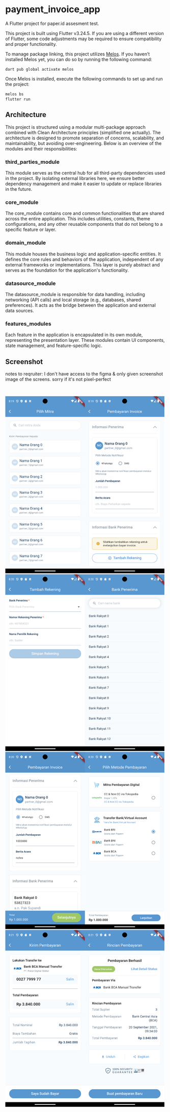 # payment_invoice_app

A Flutter project for paper.id assesment test.


This project is built using Flutter v3.24.5. If you are using a different version of Flutter, some code adjustments may be required to ensure compatibility and proper functionality.

To manage package linking, this project utilizes [Melos](https://melos.invertase.dev/~melos-latest). If you haven’t installed Melos yet, you can do so by running the following command:

```
dart pub global activate melos
```
Once Melos is installed, execute the following commands to set up and run the project:

```
melos bs
flutter run
```

## Architecture

This project is structured using a modular multi-package approach combined with Clean Architecture principles (simplified one actually). The architecture is designed to promote separation of concerns, scalability, and maintainability, but avoiding over-engineering. Below is an overview of the modules and their responsibilities:

### third_parties_module
This module serves as the central hub for all third-party dependencies used in the project. By isolating external libraries here, we ensure better dependency management and make it easier to update or replace libraries in the future.

### core_module
The core_module contains core and common functionalities that are shared across the entire application. This includes utilities, constants, theme configurations, and any other reusable components that do not belong to a specific feature or layer.

### domain_module
This module houses the business logic and application-specific entities. It defines the core rules and behaviors of the application, independent of any external frameworks or implementations. This layer is purely abstract and serves as the foundation for the application's functionality.

### datasource_module
The datasource_module is responsible for data handling, including networking (API calls) and local storage (e.g., databases, shared preferences). It acts as the bridge between the application and external data sources.

### features_modules
Each feature in the application is encapsulated in its own module, representing the presentation layer. These modules contain UI components, state management, and feature-specific logic. 

## Screenshot
notes to reqruiter: I don't have access to the figma & only given screenshot image of the screens. sorry if it's not pixel-perfect

<br>

<img src="./screenshot/1.png" width="250" /><img src="./screenshot/2.png" width="250" /><img src="./screenshot/3.png" width="250" /><img src="./screenshot/4.png" width="250" />
<img src="./screenshot/5.png" width="250" /><img src="./screenshot/6.png" width="250" /><img src="./screenshot/7.png" width="250" /><img src="./screenshot/8.png" width="250" />

